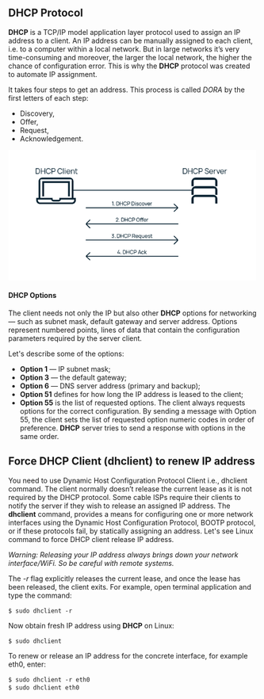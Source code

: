 ## **DHCP** Protocol

**DHCP** is a TCP/IP model application layer protocol used to assign an IP address to a client. An IP address can be manually assigned to each client, i.e. to a computer within a local network. But in large networks it’s very time-consuming and moreover, the larger the local network, the higher the chance of configuration error. This is why the **DHCP** protocol was created to automate IP assignment.

It takes four steps to get an address.
This process is called *DORA* by the first letters of each step:
- Discovery,
- Offer,
- Request,
- Acknowledgement.

<img src="../misc/images/dhcp.png" alt="network_route" width="500"/>

#### **DHCP** Options

The client needs not only the IP but also other **DHCP** options for networking — such as subnet mask, default gateway and server address. Options represent numbered points, lines of data that contain the configuration parameters required by the server client.

Let's describe some of the options:
- **Option 1** — IP subnet mask;
- **Option 3** — the default gateway;
- **Option 6** — DNS server address (primary and backup);
- **Option 51** defines for how long the IP address is leased to the client;
- **Option 55** is the list of requested options. The client always requests options for the correct configuration. By sending a message with Option 55, the client sets the list of requested option numeric codes in order of preference. **DHCP** server tries to send a response with options in the same order.

##  Force **DHCP** Client (**dhclient**) to renew IP address

You need to use Dynamic Host Configuration Protocol Client i.e., dhclient command.
The client normally doesn’t release the current lease as it is not required by the DHCP protocol.
Some cable ISPs require their clients to notify the server if they wish to release an assigned IP address.
The **dhclient** command, provides a means for configuring one or more network interfaces using the Dynamic Host Configuration Protocol, BOOTP protocol, or if these protocols fail, by statically assigning an address.
Let's see Linux command to force DHCP client release IP address.

*Warning: Releasing your IP address always brings down your network interface/WiFi.
So be careful with remote systems.*

The *-r* flag explicitly releases the current lease, and once the lease has been released, the client exits.
For example, open terminal application and type the command:
```shell
$ sudo dhclient -r
```

Now obtain fresh IP address using **DHCP** on Linux:
```shell
$ sudo dhclient
```

To renew or release an IP address for the concrete interface, for example eth0, enter:
```shell
$ sudo dhclient -r eth0
$ sudo dhclient eth0
```
